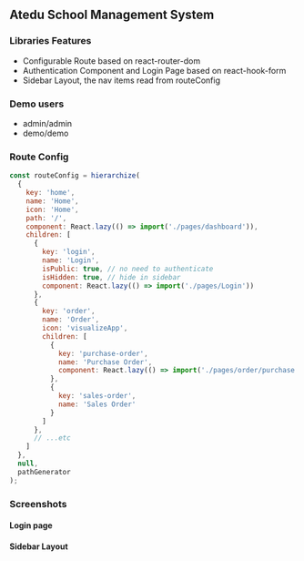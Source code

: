 ## Atedu School Management System 

### Libraries Features
* Configurable Route based on react-router-dom
* Authentication Component and Login Page based on react-hook-form
* Sidebar Layout, the nav items read from routeConfig


### Demo users
* admin/admin
* demo/demo

### Route Config
```javascript
const routeConfig = hierarchize(
  {
    key: 'home',
    name: 'Home',
    icon: 'Home',
    path: '/',
    component: React.lazy(() => import('./pages/dashboard')),
    children: [
      {
        key: 'login',
        name: 'Login',
        isPublic: true, // no need to authenticate
        isHidden: true, // hide in sidebar
        component: React.lazy(() => import('./pages/Login'))
      },
      {
        key: 'order',
        name: 'Order',
        icon: 'visualizeApp',
        children: [
          {
            key: 'purchase-order',
            name: 'Purchase Order',
            component: React.lazy(() => import('./pages/order/purchase'))
          },
          {
            key: 'sales-order',
            name: 'Sales Order'
          }
        ]
      },
      // ...etc
    ]
  },
  null,
  pathGenerator
);

```

### Screenshots


#### Login page

 
#### Sidebar Layout

 

